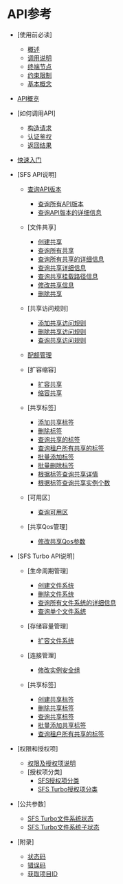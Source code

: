# API参考

-   [使用前必读]
    -   [概述](概述.md)
    -   [调用说明](调用说明.md)
    -   [终端节点](终端节点.md)
    -   [约束限制](约束限制.md)
    -   [基本概念](基本概念.md)

-   [API概览](API概览.md)
-   [如何调用API]
    -   [构造请求](构造请求.md)
    -   [认证鉴权](认证鉴权.md)
    -   [返回结果](返回结果.md)

-   [快速入门](快速入门.md)
-   [SFS API说明]
    -   [查询API版本](查询API版本.md)
        -   [查询所有API版本](查询所有API版本.md)
        -   [查询API版本的详细信息](查询API版本的详细信息.md)

    -   [文件共享]
        -   [创建共享](创建共享.md)
        -   [查询所有共享](查询所有共享.md)
        -   [查询所有共享的详细信息](查询所有共享的详细信息.md)
        -   [查询共享详细信息](查询共享详细信息.md)
        -   [查询共享挂载路径信息](查询共享挂载路径信息.md)
        -   [修改共享信息](修改共享信息.md)
        -   [删除共享](删除共享.md)

    -   [共享访问规则]
        -   [添加共享访问规则](添加共享访问规则.md)
        -   [删除共享访问规则](删除共享访问规则.md)
        -   [查询共享访问规则](查询共享访问规则.md)

    -   [配额管理](配额管理.md)
    -   [扩容缩容]
        -   [扩容共享](扩容共享.md)
        -   [缩容共享](缩容共享.md)

    -   [共享标签]
        -   [添加共享标签](添加共享标签.md)
        -   [删除标签](删除标签.md)
        -   [查询共享的标签](查询共享的标签.md)
        -   [查询租户所有共享的标签](查询租户所有共享的标签.md)
        -   [批量添加标签](批量添加标签.md)
        -   [批量删除标签](批量删除标签.md)
        -   [根据标签查询共享详情](根据标签查询共享详情.md)
        -   [根据标签查询共享实例个数](根据标签查询共享实例个数.md)

    -   [可用区]
        -   [查询可用区](查询可用区.md)

    -   [共享Qos管理]
        -   [修改共享Qos参数](修改共享Qos参数.md)

-   [SFS Turbo API说明]
    -   [生命周期管理]
        -   [创建文件系统](创建文件系统.md)
        -   [删除文件系统](删除文件系统.md)
        -   [查询所有文件系统的详细信息](查询所有文件系统的详细信息.md)
        -   [查询单个文件系统](查询单个文件系统.md)

    -   [存储容量管理]
        -   [扩容文件系统](扩容文件系统.md)

    -   [连接管理]
        -   [修改实例安全组](修改实例安全组.md)

    -   [共享标签]
        -   [创建共享标签](创建共享标签.md)
        -   [删除共享标签](删除共享标签.md)
        -   [查询共享标签](查询共享标签.md)
        -   [批量添加共享标签](批量添加共享标签.md)
        -   [查询租户所有共享的标签](查询租户所有共享的标签-1.md)

-   [权限和授权项]
    -   [权限及授权项说明](权限及授权项说明.md)
    -   [授权项分类]
        -   [SFS授权项分类](SFS授权项分类.md)
        -   [SFS Turbo授权项分类](SFS-Turbo授权项分类.md)

-   [公共参数]
    -   [SFS Turbo文件系统状态](SFS-Turbo文件系统状态.md)
    -   [SFS Turbo文件系统子状态](SFS-Turbo文件系统子状态.md)

-   [附录]
    -   [状态码](状态码.md)
    -   [错误码](错误码.md)
    -   [获取项目ID](获取项目ID.md)

